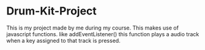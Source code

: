 # Drum-Kit-Project
This is my project made by me during my course.
This makes use of javascript functions.
like addEventListener() this function plays a audio track when a key assigned to that track is pressed.

